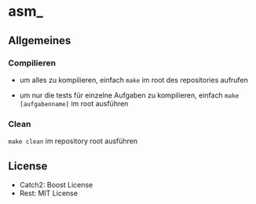 # asm_

## Allgemeines

### Compilieren

- um alles zu kompilieren, einfach `make` im root des repositories aufrufen

- um nur die tests für einzelne Aufgaben zu kompilieren, einfach `make [aufgabenname]` im root ausführen

### Clean

`make clean` im repository root ausführen

## License
- Catch2: Boost License
- Rest: MIT License
